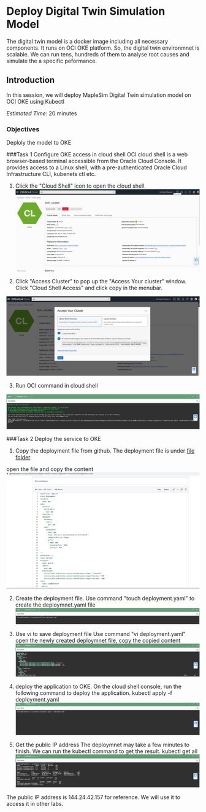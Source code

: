 # Deploy Digital Twin Simulation Model
The digital twin model is a docker image including all necessary components. It runs on OCI OKE platform. So, the digital twin environmnet is scalable. We can run tens, hundreds of them to analyse root causes and simulate the a specific peformance.


## Introduction
In this session, we will deploy MapleSim Digital Twin simulation model on OCI OKE using Kubectl

*Estimated Time*: 20 minutes

### Objectives
Deploly the model to OKE

###Task 1 Configure OKE access in cloud shell
OCI cloud shell is a web browser-based terminal accessible from the Oracle Cloud Console. It provides access to a Linux shell, with a pre-authenticated Oracle Cloud Infrastructure CLI, kubenets ctl etc.
1. Click the "Cloud Shell" icon to open the cloud shell. 
![Cloud Shell](./images/cloud-shell.png " ")

2. Click "Access Cluster" to pop up the "Access Your cluster" window. Click "Cloud Shell Access" and click copy in the menubar.

![Access Cluster](./images/access-cluster.png)

3. Run OCI command in cloud shell

![Kubernetes Config](./images/cloud-console-kube.png)

###Task 2 Deploy the service to OKE

1. Copy the deployment file from github.
The deployment file is under [file folder](https://github.com/tonyora/oci/blob/main/digital-twin/02-deploy-digitaltwin-simulation/file/digitaltwin.yaml)

open the file and copy the content
![Deployment Content](./images/deployment-file.png)

2. Create the deployment file. 
Use command "touch deployment.yaml" to create the deploymnet.yaml file
![Create Deployment](./images/create-deployment.png)


3. Use vi to save deployment file
Use command "vi deployment.yaml" open the newly created deploymnet file, copy the copied content
![Edit Deployment](./images/edit-deployment.png)

4. deploy the application to OKE. 
On the cloud shell console, run the following command to deploy the application.
kubectl apply -f deployment.yaml 
![!Kube Apply](./images/kube-apply.png)

5. Get the public IP address
The deploymnet may take a few minutes to finish. We can run the kubectl command to get the result.
kubectl get all
![View IP Address](./images/view-kubenetes.png)

The public IP address is 144.24.42.157 for reference. We will use it to access it in other labs.
